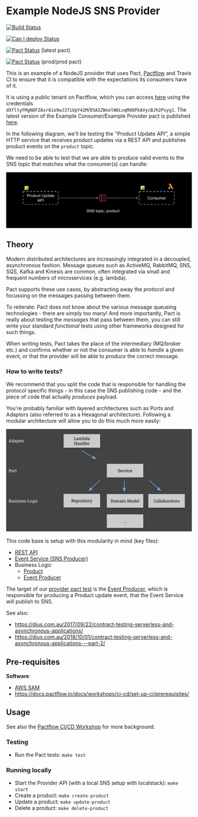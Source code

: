# Example NodeJS SNS Provider

[![Build Status](https://github.com/pactflow/example-provider-js-sns/actions/workflows/build.yml/badge.svg)](https://github.com/pactflow/example-provider-js-sns/actions)

[![Can I deploy Status](https://testdemo.pactflow.io/pacticipants/pactflow-example-provider-js-sns/branches/master/latest-version/can-i-deploy/to-environment/production/badge.svg)](https://testdemo.pactflow.io/pacticipants/pactflow-example-provider-js-sns/branches/master/latest-version/can-i-deploy/to-environment/production/badge)

[![Pact Status](https://testdemo.pactflow.io/pacts/provider/pactflow-example-provider-js-sns/consumer/pactflow-example-consumer-js-sns/latest/badge.svg?label=provider)](https://testdemo.pactflow.io/pacts/provider/pactflow-example-provider-js-sns/consumer/pactflow-example-consumer-js-sns/latest) (latest pact)

[![Pact Status](https://testdemo.pactflow.io/matrix/provider/pactflow-example-provider-js-sns/latest/master/consumer/pactflow-example-consumer-js-sns/latest/master/badge.svg?label=provider)](https://testdemo.pactflow.io/pacts/provider/pactflow-example-provider-js-sns/consumer/pactflow-example-consumer-js-sns/latest/master) (prod/prod pact)

This is an example of a NodeJS provider that uses Pact, [Pactflow](https://pactflow.io) and Travis CI to ensure that it is compatible with the expectations its consumers have of it.

It is using a public tenant on Pactflow, which you can access [here](https://testdemo.pactflow.io) using the credentials `dXfltyFMgNOFZAxr8io9wJ37iUpY42M`/`O5AIZWxelWbLvqMd8PkAVycBJh2Psyg1`. The latest version of the Example Consumer/Example Provider pact is published [here](https://testdemo.pactflow.io/pacts/provider/pactflow-example-provider-js-sns/consumer/pactflow-example-consumer-js-sns/latest).

In the following diagram, we'll be testing the "Product Update API", a simple HTTP service that receives product updates via a REST API and publishes product events on the `product` topic.

We need to be able to test that we are able to produce valid events to the SNS topic that matches what the consumer(s) can handle:

![SNS Architecture](docs/js-sns.png "SNS Architecture")

## Theory

Modern distributed architectures are increasingly integrated in a decoupled, asynchronous fashion. Message queues such as ActiveMQ, RabbitMQ, SNS, SQS, Kafka and Kinesis are common, often integrated via small and frequent numbers of microservices (e.g. lambda).

Pact supports these use cases, by abstracting away the _protocol_ and focussing on the messages passing between them.

To reiterate: Pact does not know about the various message queueing technologies - there are simply too many! And more importantly, Pact is really about testing the _messages_ that pass between them, you can still write your standard _functional_ tests using other frameworks designed for such things.

When writing tests, Pact takes the place of the intermediary (MQ/broker etc.) and confirms whether or not the consumer is able to _handle_ a given event, or that the provider will be able to _produce_ the correct message.

### How to write tests?

We recommend that you split the code that is responsible for handling the protocol specific things - in this case the SNS publishing code - and the piece of code that actually *produces* payload.

You're probably familiar with layered architectures such as Ports and Adaptors (also referred to as a Hexagonal architecture). Following a modular architecture will allow you to do this much more easily:

![Code Modularity](docs/ports-and-adapters.png "Code Modularity")

This code base is setup with this modularity in mind (key files):

* [REST API](server.js)
* [Event Service (SNS Producer)](src/product/product.event.service.js)
* Business Logic
   * [Product](src/product/product.js)
   * [Event Producer](src/product/product.event.js)

The target of our [provider pact test](src/product/product.pact.test.js) is the [Event Producer](src/product/product.event.js), which is responsible for producing a Product update event, that the Event Service will publish to SNS.

See also:

* https://dius.com.au/2017/09/22/contract-testing-serverless-and-asynchronous-applications/
* https://dius.com.au/2018/10/01/contract-testing-serverless-and-asynchronous-applications---part-2/

## Pre-requisites

**Software**:

* [AWS SAM](https://docs.aws.amazon.com/serverless-application-model/latest/developerguide/serverless-sam-cli-install-mac.html)
*  https://docs.pactflow.io/docs/workshops/ci-cd/set-up-ci/prerequisites/

## Usage

See also the [Pactflow CI/CD Workshop](https://github.com/pactflow/ci-cd-workshop) for more background.

### Testing
* Run the Pact tests: `make test`

### Running  locally

* Start the Provider API (with a local SNS setup with localstack): `make start`
* Create a product: `make create-product`
* Update a product: `make update-product`
* Delete a product: `make delete-product`